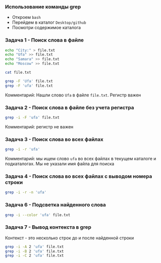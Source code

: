 ### Использование команды grep

-   Откроем `bash`
-   Перейдем в каталог `Desktop/github`
-   Посмотри содержимое каталога

### Задача 1 - Поиск слова в файле

```bash
echo "City:" > file.txt
echo "Ufa" >> file.txt
echo "Samara" >> file.txt
echo "Moscow" >> file.txt

cat file.txt

grep -F 'Ufa' file.txt
grep -F 'ufa' file.txt
```

Комментарий: Нашли слово `Ufa` в файле `file.txt`. Регистр важен

### Задача 2 - Поиск слова в файле без учета регистра

```bash
grep -i -F 'ufa' file.txt
```

Комментарий: регистр не важен

### Задача 3 - Поиск слова во всех файлах

```bash
grep -i -r 'ufa'
```

Комментарий: мы ищем слово `ufa` во всех файлах в текущем каталоге и подкаталогах.
Мы не указали имя файла для поиска

### Задача 4 - Поиск слова во всех файлах с выводом номера строки

```bash
grep -i -r -n 'ufa'
```

### Задача 6 - Подсветка найденного слова

```bash
grep -i --color 'ufa' file.txt
```

### Задача 7 - Вывод контекста в grep

Контекст - это несколько строк до и после найденной строки

```bash
grep -i -A 2 'ufa' file.txt
grep -i -B 2 'ufa' file.txt
grep -i -C 2 'ufa' file.txt
```
